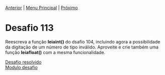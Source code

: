 [Anterior](Desafio112.md) | [Menu Principal](/README.md/) | [Próximo](Desafio114.md)  

# Desafio 113  
  
Reescreva a função **leiaint()** do dsafio 104, incluindo agora a possibilidade da digitação de um número de tipo inválido. Aproveite e crie também uma função **leiafloat()** com a mesma funcionalidade.

[Desafio resolvido](/Desafios/desafio113.py/)  
[Modulo desafio](/Desafios/desafio113mod/)